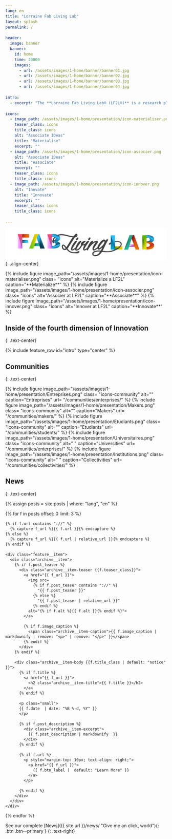```yaml
---
lang: en
title: "Lorraine Fab Living Lab"
layout: splash
permalink: /

header:
  image: banner
  banner:
    id: home
    time: 20000
    images:
      - url: /assets/images/1-home/banner/banner01.jpg
      - url: /assets/images/1-home/banner/banner02.jpg
      - url: /assets/images/1-home/banner/banner03.jpg
      - url: /assets/images/1-home/banner/banner04.jpg
  
intro: 
  - excerpt: "The **Lorraine Fab Living Lab® (LF2L®)** is a research platform of the ERPI Laboratory dedicated to the prospective assessment of innovative usages. It supports the creation and achievement of results through an established process based on the usage paradigm  bringing together in the same space complementary advanced tools.  The originality of the LF2L® is to be able to welcome, support and associate different communities (citizen users, entrepreneurs, researchers, etc.) using a conceptual  framework of LF2L taking into consideration the 2D (concept), 3D (object), 4D (evolution scenarios) approaches involving the different type of stakeholders in order to have a foresight usage evaluation of a new concept, technology or project. This approach is useful to accelerate the deployment of industrial or urban demonstrators."

icons:
  - image_path: /assets/images/1-home/presentation/icon-materialiser.png
    teaser_class: icons
    title_class: icons
    alt: "Associate IDeas"
    title: "Materialise"
    excerpt: ""
  - image_path: /assets/images/1-home/presentation/icon-associer.png
    alt: "Associate IDeas"
    title: "Associate"
    excerpt: ""
    teaser_class: icons
    title_class: icons
  - image_path: /assets/images/1-home/presentation/icon-innover.png
    alt: "Innvate"
    title: "Innovate"
    excerpt: ""
    teaser_class: icons
    title_class: icons

---
```



![Lorrain Fab Living Lab](/assets/images/1-home/presentation/Logo-LF2L.jpg){: .align-center}


<div class="community">
{% include figure 
  image_path="/assets/images/1-home/presentation/icon-materialiser.png" 
  class= "icons"  
  alt="Materialize a LF2L" 
  caption="**Materialize**" %}
{% include figure 
  image_path="/assets/images/1-home/presentation/icon-associer.png" 
  class= "icons"  
  alt="Associer at LF2L" 
  caption="**Associate**" %}
{% include figure 
  image_path="/assets/images/1-home/presentation/icon-innover.png" 
  class= "icons"  
  alt="Innover at LF2L" 
  caption="**Innovate**" %}
</div>

## Inside of the fourth dimension of Innovation 
{: .text-center}

{% include feature_row id="intro" type="center" %}





## Communities 
{: .text-center}

<div class="community">
{% include figure
  image_path="/assets/images/1-home/presentation/Entreprises.png" 
  class= "icons-community"  
  alt="" 
  caption="Entreprises"
  url= "/communities/enterprises/" %}
{% include figure 
  image_path="/assets/images/1-home/presentation/Makers.png" 
  class= "icons-community"  
  alt="" 
  caption="Makers" 
  url= "/communities/makers/" %}
{% include figure 
  image_path="/assets/images/1-home/presentation/Etudiants.png" 
  class= "icons-community"  
  alt="" 
  caption="Etudiants" 
  url= "/communities/students/" %}
{% include figure 
  image_path="/assets/images/1-home/presentation/Universitaires.png" 
  class= "icons-community"  
  alt=" " 
  caption="Universities" 
  url= "/communities/enterprises/" %}
{% include figure 
  image_path="/assets/images/1-home/presentation/Institutions.png" 
  class= "icons-community"  
  alt=" " 
  caption="Collectivities" 
  url= "/communities/collectivities/" %}
</div>




## News
{: .text-center}

{% assign posts = site.posts | where: "lang", "en"  %}

<div class="feature__wrapper">

{% for f in posts offset: 0 limit: 3 %}


<!-- * {{ f.date  | date: "%B %-d, %Y" }}: [{{f.title}}]({{f.url}}) -->

    {% if f.url contains "://" %}
      {% capture f_url %}{{ f.url }}{% endcapture %}
    {% else %}
      {% capture f_url %}{{ f.url | relative_url }}{% endcapture %}
    {% endif %}

    <div class="feature__item">
      <div class="archive__item">
        {% if f.post_teaser %}
          <div class="archive__item-teaser {{f.teaser_class}}">
            <a href="{{ f_url }}">
              <img src=
                {% if f.post_teaser contains "://" %}
                  "{{ f.post_teaser }}"
                {% else %}
                  "{{ f.post_teaser | relative_url }}"
                {% endif %}
              alt="{% if f.alt %}{{ f.alt }}{% endif %}">
            </a>
            
            {% if f.image_caption %}
              <span class="archive__item-caption">{{ f.image_caption | markdownify | remove: "<p>" | remove: "</p>" }}</span>
            {% endif %}
          </div>
        {% endif %}

        <div class="archive__item-body {{f.title_class | default: "notice" }}">
          {% if f.title %}
            <a href="{{ f_url }}">
              <h2 class="archive__item-title">{{ f.title }}</h2>
            </a>            
          {% endif %}
          
          <p class="small">
          {{ f.date  | date: "%B %-d, %Y" }}
          </p>
          
          {% if f.post_description %}
            <div class="archive__item-excerpt">
              {{ f.post_description | markdownify  }}
            </div>
          {% endif %}

          {% if f.url %}
            <p style="margin-top: 10px; text-align: right;">
              <a href="{{ f_url }}">
                {{ f.btn_label |  default: "Learn More" }}
              </a>
            </p>
            
          {% endif %}
        </div>
      </div>
    </div>
  {% endfor %}

</div>

See our complete
[News]({{ site.url }}/news/ "Give me an click, world"){: .btn .btn--primary }
{: .text-right}




